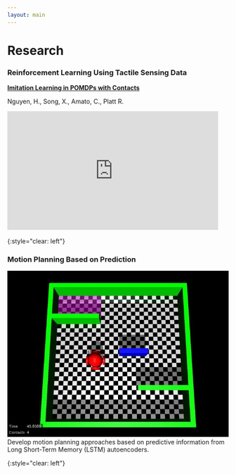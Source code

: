 ```yaml
---
layout: main
---
```


# Research

### Reinforcement Learning Using Tactile Sensing Data

**[Imitation Learning in POMDPs with Contacts](http://mlab.ri.cmu.edu/reacting_contact_workshop/files/hai_nguyen.pdf)**

Nguyen, H., Song, X., Amato, C., Platt R.

<iframe width="480" height="270" src="https://www.youtube.com/embed/OgJq-AVdJc0" frameborder="0" allow="accelerometer; autoplay; encrypted-media; gyroscope; picture-in-picture" allowfullscreen> We are interested in manipulation tasks that embrace contacts as a necessary means to perform information gathering. We formulate the problem as a partially observable decision process (POMDP) and solve it using imitation learning. We assume access to a simulator that provides all information needed for learning the tasks. Leveraging this privileged information, we train a POMDP expert that solves the task while performing informative actions using contacts. We then train an agent that acts on partial information by cloning this expert's behavior. We test our method on a novel robotics domain and set up an experiment with a real robot.</iframe>

{:style="clear: left"}
&nbsp;

### Motion Planning Based on Prediction

<img class="list-img-left" src="assets/images/predictive-motion-planning.jfif"/> Develop motion planning approaches based on predictive information from Long Short-Term Memory (LSTM) autoencoders.

{:style="clear: left"}
&nbsp;
